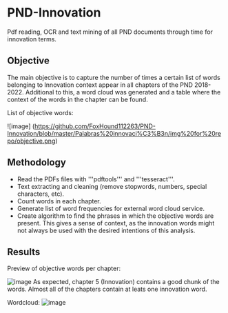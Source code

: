 # PND-Innovation
Pdf reading, OCR and text mining of all PND documents through time for innovation terms.

## Objective
The main objective is to capture the number of times a certain list of words belonging to Innovation context appear in all chapters of the PND 2018-2022. Additional to this, a word cloud was generated and a table where the context of the words in the chapter can be found.

List of objective words:

![image] (https://github.com/FoxHound112263/PND-Innovation/blob/master/Palabras%20innovaci%C3%B3n/img%20for%20repo/objective.png)

## Methodology
* Read the PDFs files with '''pdftools''' and '''tesseract'''.
* Text extracting and cleaning (remove stopwords, numbers, special characters, etc).
* Count words in each chapter.
* Generate list of word frequencies for external word cloud service.
* Create algorithm to find the phrases in which the objective words are present. This gives a sense of context, as the innovation words might not always be used with the desired intentions of this analysis.

## Results

Preview of objective words per chapter:

![image](https://github.com/FoxHound112263/PND-Innovation/blob/master/Palabras%20innovaci%C3%B3n/img%20for%20repo/count.png)
As expected, chapter 5 (Innovation) contains a good chunk of the words. Almost all of the chapters contain at leats one innovation word.

Wordcloud:
![image](https://github.com/FoxHound112263/PND-Innovation/blob/master/Palabras%20innovaci%C3%B3n/nube.png)

